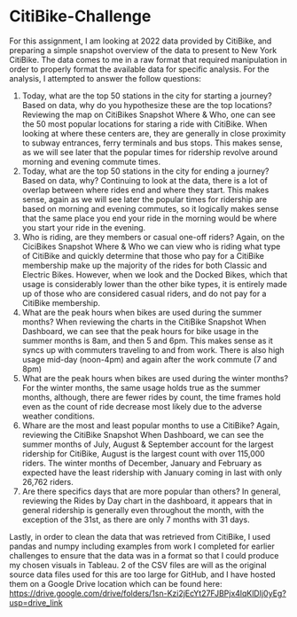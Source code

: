 # CitiBike-Challenge

For this assignment, I am looking at 2022 data provided by CitiBike, and preparing a simple snapshot overview of the data to present to New York CitiBike.  The data comes to me in a raw format that required manipulation in order to properly format the available data for specific analysis.
For the analysis, I attempted to answer the follow questions:
1.	Today, what are the top 50 stations in the city for starting a journey? Based on data, why do you hypothesize these are the top locations?  Reviewing the map on CitiBikes Snapshot Where & Who, one can see the 50 most popular locations for staring a ride with CitiBike.  When looking at where these centers are, they are generally in close proximity to subway entrances, ferry terminals and bus stops. This makes sense, as we will see later that the popular times for ridership revolve around morning and evening commute times.
2.	Today, what are the top 50 stations in the city for ending a journey? Based on data, why? Continuing to look at the data, there is a lot of overlap between where rides end and where they start. This makes sense, again as we will see later the popular times for ridership are based on morning and evening commutes, so it logically makes sense that the same place you end your ride in the morning would be where you start your ride in the evening.
3.	Who is riding, are they members or casual one-off riders?  Again, on the CiciBikes Snapshot Where & Who we can view who is riding what type of CitiBike and quickly determine that those who pay for a CitiBike membership make up the majority of the rides for both Classic and Electric Bikes.  However, when we look and the Docked Bikes, which that usage is considerably lower than the other bike types, it is entirely made up of those who are considered casual riders, and do not pay for a CitiBike membership.
4.	What are the peak hours when bikes are used during the summer months?  When reviewing the charts in the CitiBike Snapshot When Dashboard, we can see that the peak hours for bike usage in the summer months is 8am, and then 5 and 6pm. This makes sense as it syncs up with commuters traveling to and from work.  There is also high usage mid-day (noon-4pm) and again after the work commute (7 and 8pm)
5.	What are the peak hours when bikes are used during the winter months?  For the winter months, the same usage holds true as the summer months, although, there are fewer rides by count, the time frames hold even as the count of ride decrease most likely due to the adverse weather conditions.
6.	Whare are the most and least popular months to use a CitiBike?  Again, reviewing the CitiBike Snapshot When Dashboard, we can see the summer months of July, August & September account for the largest ridership for CitiBike, August is the largest count with over 115,000 riders.  The winter months of December, January and February as expected have the least ridership with January coming in last with only 26,762 riders.
7.	Are there specifics days that are more popular than others?  In general, reviewing the Rides by Day chart in the dashboard, it appears that in general ridership is generally even throughout the month, with the exception of the 31st, as there are only 7 months with 31 days.

Lastly, in order to clean the data that was retrieved from CitiBike, I used pandas and numpy including examples from work I completed for earlier challenges to ensure that the data was in a format so that I could produce my chosen visuals in Tableau.  2 of the CSV files are will as the original source data files used for this are too large for GitHub, and I have hosted them on a Google Drive location which can be found here: https://drive.google.com/drive/folders/1sn-Kzi2jEcYt27FJBPjx4lqKlDIj0yEg?usp=drive_link
